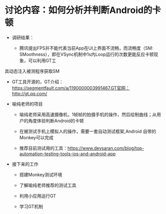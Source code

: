 # 讨论内容：如何分析并判断Android的卡顿

- 调研结果：

  * 腾讯提出FPS并不能代表当前App在UI上界面不流畅，而流畅度（SM: SMoothness），即在VSync机制中1s内Loop运行的次数更能反应卡顿现象，可以利用GT工
  
具动态注入被测程序获取SM

  * GT工具开源的，GT介绍：https://segmentfault.com/a/1190000003991467.GT官网：http://gt.qq.com/
  
- 喻纯老师的项目
  
  * 喻纯老师采用高速摄像机，1帧帧的拍摄手机的操作，然后绘制曲线；从用户的角度体验判断Android的卡顿
  
  * 在被测试手机上模拟人的操作，需要一套自动测试框架,Android 自带的Monkey可以完成
  
  * 推荐目前测试用的工具：https://www.devsaran.com/blog/top-automation-testing-tools-ios-and-android-app
 
- 接下来的工作

  * 搭建Monkey测试环境
  
  * 了解喻纯老师推荐的测试工具
  
  * 利用小应用运行GT
  
  * 学习GT机制
